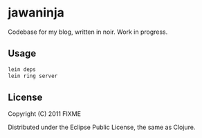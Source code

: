 # jawaninja

Codebase for my blog, written in noir. Work in progress.

## Usage

```bash
lein deps
lein ring server
```

## License

Copyright (C) 2011 FIXME

Distributed under the Eclipse Public License, the same as Clojure.

